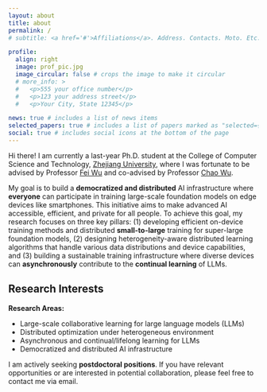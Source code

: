 ```yaml
---
layout: about
title: about
permalink: /
# subtitle: <a href='#'>Affiliations</a>. Address. Contacts. Moto. Etc.

profile:
  align: right
  image: prof_pic.jpg
  image_circular: false # crops the image to make it circular
  # more_info: >
  #   <p>555 your office number</p>
  #   <p>123 your address street</p>
  #   <p>Your City, State 12345</p>

news: true # includes a list of news items
selected_papers: true # includes a list of papers marked as "selected={true}"
social: true # includes social icons at the bottom of the page
---
```

Hi there! I am currently a last-year Ph.D. student at the College of Computer Science and Technology, [Zhejiang University](https://www.zju.edu.cn/english/), where I was fortunate to be advised by Professor [Fei Wu](https://person.zju.edu.cn/en/wufei) and co-advised by Professor [Chao Wu](https://person.zju.edu.cn/en/chaowu).

My goal is to build a **democratized and distributed** AI infrastructure where **everyone** can participate in training large-scale foundation models on edge devices like smartphones. This initiative aims to make advanced AI accessible, efficient, and private for all people. To achieve this goal, my research focuses on three key pillars: (1) developing efficient on-device training methods and distributed **small-to-large** training for super-large foundation models, (2) designing heterogeneity-aware distributed learning algorithms that handle various data distributions and device capabilities, and (3) building a sustainable training infrastructure where diverse devices can **asynchronously** contribute to the **continual learning** of LLMs.

## Research Interests

**Research Areas:**
- Large-scale collaborative learning for large language models (LLMs)
- Distributed optimization under heterogeneous environment  
- Asynchronous and continual/lifelong learning for LLMs
- Democratized and distributed AI infrastructure

I am actively seeking **postdoctoral positions**. If you have relevant opportunities or are interested in potential collaboration, please feel free to contact me via email.
